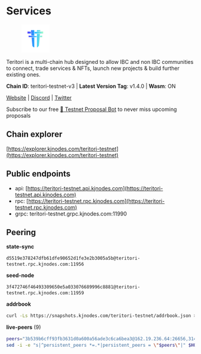 # Services

<figure><img src="https://raw.githubusercontent.com/kj89/cosmos-images/main/logos/teritori.png" alt=""><figcaption></figcaption></figure>

Teritori is a multi-chain hub designed to allow IBC and non IBC communities  to connect, trade services & NFTs, launch new projects & build further existing ones.

**Chain ID**: teritori-testnet-v3 | **Latest Version Tag**: v1.4.0 | **Wasm**: ON

[Website](https://teritori.com) | [Discord](https://discord.gg/teritori) | [Twitter](https://twitter.com/TeritoriNetwork)



Subscribe to our free [🤖 Testnet Proposal Bot](https://t.me/kjnodes_testnet_proposal_bot) to never miss upcoming proposals


## Chain explorer
[https://explorer.kjnodes.com/teritori-testnet](https://explorer.kjnodes.com/teritori-testnet)

## Public endpoints

* api: [https://teritori-testnet.api.kjnodes.com](https://teritori-testnet.api.kjnodes.com)
* rpc: [https://teritori-testnet.rpc.kjnodes.com](https://teritori-testnet.rpc.kjnodes.com)
* grpc: teritori-testnet.grpc.kjnodes.com:11990

## Peering

**state-sync**

```text
d5519e378247dfb61dfe90652d1fe3e2b3005a5b@teritori-testnet.rpc.kjnodes.com:11956
```

**seed-node**

```text
3f472746f46493309650e5a033076689996c8881@teritori-testnet.rpc.kjnodes.com:11959
```

**addrbook**
```bash
curl -Ls https://snapshots.kjnodes.com/teritori-testnet/addrbook.json > $HOME/.teritorid/config/addrbook.json
```

**live-peers** (9)
```bash
peers="3b539b6cff93fb3631d0a600a56ade3c6ca6bea3@162.19.236.64:26656,31413c99357d0cfc48a46767ade171db2ea0205e@135.181.138.160:46656,5ae1012f9b0f4672d8152de903d115dd2f1a3ee3@65.21.170.3:27656,d5519e378247dfb61dfe90652d1fe3e2b3005a5b@65.109.68.190:11956,e1b331c1f3cba509960c65d6c6bc9b49532bcbaa@65.109.85.170:27656,3614bc766d73bebf6b73737b6690af60e7f0683e@65.108.206.118:46656,c9dbed7dced2ac0fa86eb51949fc7beefc56db95@116.202.227.117:19656,303666c503cd27161529692de701f5b2d3a2f043@65.109.23.114:15956,b33ebb4672f929dddde1365c9678a39abfd881fb@54.202.144.51:26656"
sed -i -e "s|^persistent_peers *=.*|persistent_peers = \"$peers\"|" $HOME/.teritorid/config/config.toml
```
